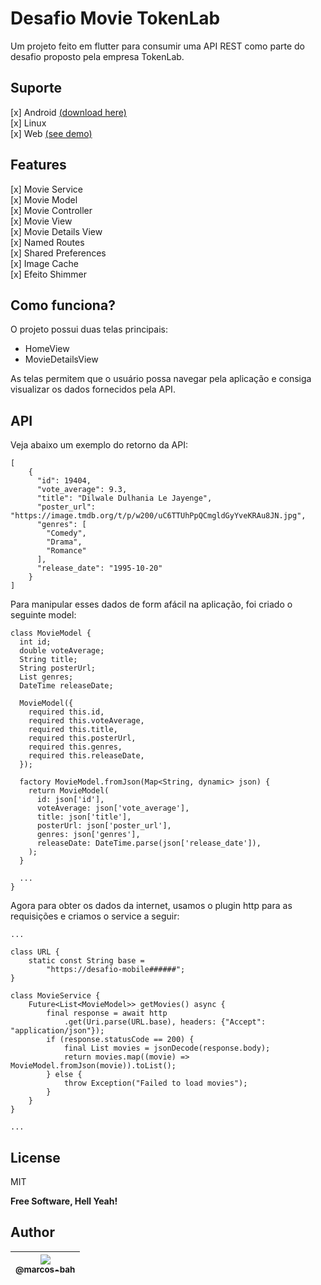 # Desafio Movie TokenLab

Um projeto feito em flutter para consumir uma API REST como parte do desafio proposto pela empresa TokenLab.

## Suporte

[x] Android [(download here)](https://github.com/marcos-bah/desafio_movie_tokenlab/suites/4302608520/artifacts/112304069)  
[x] Linux  
[x] Web [(see demo)](https://marcos-bah.github.io/desafio_movie_tokenlab/#/)

## Features

[x] Movie Service  
[x] Movie Model  
[x] Movie Controller  
[x] Movie View  
[x] Movie Details View  
[x] Named Routes  
[x] Shared Preferences  
[x] Image Cache  
[x] Efeito Shimmer

## Como funciona?

O projeto possui duas telas principais:

- HomeView
- MovieDetailsView

As telas permitem que o usuário possa navegar pela aplicação e consiga visualizar os dados fornecidos pela API.

## API

Veja abaixo um exemplo do retorno da API:

```
[
    {
      "id": 19404,
      "vote_average": 9.3,
      "title": "Dilwale Dulhania Le Jayenge",
      "poster_url": "https://image.tmdb.org/t/p/w200/uC6TTUhPpQCmgldGyYveKRAu8JN.jpg",
      "genres": [
        "Comedy",
        "Drama",
        "Romance"
      ],
      "release_date": "1995-10-20"
    }
]
```

Para manipular esses dados de form afácil na aplicação, foi criado o seguinte model:

```
class MovieModel {
  int id;
  double voteAverage;
  String title;
  String posterUrl;
  List genres;
  DateTime releaseDate;

  MovieModel({
    required this.id,
    required this.voteAverage,
    required this.title,
    required this.posterUrl,
    required this.genres,
    required this.releaseDate,
  });

  factory MovieModel.fromJson(Map<String, dynamic> json) {
    return MovieModel(
      id: json['id'],
      voteAverage: json['vote_average'],
      title: json['title'],
      posterUrl: json['poster_url'],
      genres: json['genres'],
      releaseDate: DateTime.parse(json['release_date']),
    );
  }

  ...
}
```

Agora para obter os dados da internet, usamos o plugin http para as requisições e criamos o service a seguir:

```
...

class URL {
    static const String base =
        "https://desafio-mobile######";
}

class MovieService {
    Future<List<MovieModel>> getMovies() async {
        final response = await http
            .get(Uri.parse(URL.base), headers: {"Accept": "application/json"});
        if (response.statusCode == 200) {
            final List movies = jsonDecode(response.body);
            return movies.map((movie) => MovieModel.fromJson(movie)).toList();
        } else {
            throw Exception("Failed to load movies");
        }
    }
}

...
```

## License

MIT

**Free Software, Hell Yeah!**

## Author

| [<img src="https://avatars3.githubusercontent.com/u/49887610?s=96&v=4"><br><sub>@marcos-bah</sub>](https://github.com/marcos-bah) |
| :-------------------------------------------------------------------------------------------------------------------------------: |
